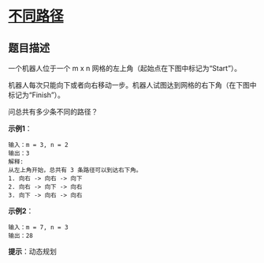 # [不同路径][Title]

## 题目描述

一个机器人位于一个 m x n 网格的左上角（起始点在下图中标记为“Start”）。

机器人每次只能向下或者向右移动一步。机器人试图达到网格的右下角（在下图中标记为“Finish”）。

问总共有多少条不同的路径？

**示例1**：

    输入：m = 3, n = 2
    输出：3
    解释:
    从左上角开始，总共有 3 条路径可以到达右下角。
    1. 向右 -> 向右 -> 向下
    2. 向右 -> 向下 -> 向右
    3. 向下 -> 向右 -> 向右

**示例2**：

    输入：m = 7, n = 3
    输出：28

**提示**：动态规划

[Title]: https://leetcode-cn.com/problems/unique-paths/description/